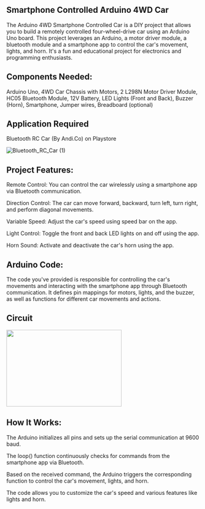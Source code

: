 ## Smartphone Controlled Arduino 4WD Car

The Arduino 4WD Smartphone Controlled Car is a DIY project that allows you to build a remotely controlled four-wheel-drive car using an Arduino Uno board. This project leverages an Arduino, a motor driver module, a bluetooth module and a smartphone app to control the car's movement, lights, and horn. It's a fun and educational project for electronics and programming enthusiasts.

## Components Needed:

Arduino Uno, 
4WD Car Chassis with Motors, 
2 L298N Motor Driver Module, 
HC05 Bluetooth Module, 
12V Battery, 
LED Lights (Front and Back), 
Buzzer (Horn), 
Smartphone, 
Jumper wires, 
Breadboard (optional)

## Application Required

Bluetooth RC Car (By Andi.Co) on Playstore

![Bluetooth_RC_Car (1)](https://github.com/ArunAK111/Arduino_Car/assets/117448626/92c175c5-fb7d-4de2-abe1-85e8551a2e15)


## Project Features:

Remote Control: You can control the car wirelessly using a smartphone app via Bluetooth communication.

Direction Control: The car can move forward, backward, turn left, turn right, and perform diagonal movements.

Variable Speed: Adjust the car's speed using speed bar on the app.

Light Control: Toggle the front and back LED lights on and off using the app.

Horn Sound: Activate and deactivate the car's horn using the app.


## Arduino Code:

The code you've provided is responsible for controlling the car's movements and interacting with the smartphone app through Bluetooth communication. It defines pin mappings for motors, lights, and the buzzer, as well as functions for different car movements and actions.


## Circuit

<img src="https://github.com/ArunAK111/Arduino_Car/assets/117448626/3326245e-cf11-452c-ac11-cf9e77838889)](https://github.com/ArunAK111/Arduino_Car/blob/main/Circuit_Diagram.jpg" width="300" height="200" />

## How It Works:

The Arduino initializes all pins and sets up the serial communication at 9600 baud.

The loop() function continuously checks for commands from the smartphone app via Bluetooth.

Based on the received command, the Arduino triggers the corresponding function to control the car's movement, lights, and horn.

The code allows you to customize the car's speed and various features like lights and horn.
